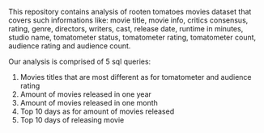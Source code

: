 This repository contains analysis of rooten tomatoes movies dataset that covers such informations like: 
movie title, movie info, critics consensus, rating, genre, directors, writers, cast, release date, runtime in minutes, 
studio name, tomatometer status, tomatometer rating, tomatometer count, audience rating and audience count. 

Our analysis is comprised of 5 sql queries:

1. Movies titles that are most different as for tomatometer and audience rating
2. Amount of movies released in one year 
3. Amount of movies released in one month
4. Top 10 days as for amount of movies released
5. Top 10 days of releasing movie
